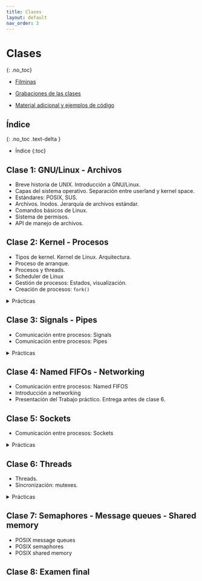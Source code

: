 ```yaml
---
title: Clases
layout: default
nav_order: 3
---
```


# Clases
{: .no_toc}

* [Filminas](https://drive.google.com/drive/folders/17CBqHsCZWHfci5L5EOHmm5Ffxgdr0feF)

* [Grabaciones de las clases](#)

* [Material adicional y ejemplos de código](https://github.com/cese-sopg/cese-sopg.github.io/tree/main/material-clases)

## Índice
{: .no_toc .text-delta }

- Índice
{:toc}

## Clase 1: GNU/Linux - Archivos

* Breve historia de UNIX. Introducción a GNU/Linux.
* Capas del sistema operativo. Separación entre userland y kernel space.
* Estándares: POSIX, SUS.
* Archivos. Inodos. Jerarquía de archivos estándar.
* Comandos básicos de Linux.
* Sistema de permisos.
* API de manejo de archivos.

## Clase 2: Kernel - Procesos

* Tipos de kernel. Kernel de Linux. Arquitectura.
* Proceso de arranque.
* Procesos y threads.
* Scheduler de Linux
* Gestión de procesos: Estados, visualización.
* Creación de procesos: `fork()`

<details markdown="1">
<summary>Prácticas</summary>

### Práctica 1
{: .no_toc }

Escribir un programa que cree una instancia hija con el syscall `fork()`. Luego
de `fork()`, la instancia padre ejecuta un sleep de 20 segundos y luego termina.
La instancia hija ejecuta un sleep de 40 segundos y luego termina.

Para compilar y probar, trabajar con dos instancias de consolas, una en cada
mitad horizontal de la pantalla. En una consola lanzar el programa y en la otra
visualizar el estado de los procesos (usar `ps -elf | grep [proceso]`) y observar
el estado de cada instancia.

¿Qué pasa con el proceso hijo cuando termina el proceso padre? ¿Terminan
normalmente?

{: .nota }
Incluir `<unistd.h>` para utilizar la función `sleep()`.

{: .nota }
Puede utilizarse el comando `watch` para ejecutar periódicamente el comando
`ps`. Ejemplo: `watch -n 1 “ps -elf | grep [proceso]”`

{: .nota }
Usar el nombre del proceso `“proceso”` y no `“./proceso”`, ya que al ser zombie
el comando `ps` lo muestra sin el `“./”`.

### Práctica 2
{: .no_toc }

Editar el código del programa anterior e invertir los tiempos utilizados en
`sleep()` entre las instancias padre e hijo. Compilar y ejecutar. ¿Cómo es el
comportamiento en este caso del proceso hijo? ¿Termina el proceso normalmente?
¿Qué ocurre cuando termina su ejecución el proceso padre?

</details>

## Clase 3: Signals - Pipes

* Comunicación entre procesos: Signals
* Comunicación entre procesos: Pipes

<details markdown="1">
<summary>Prácticas</summary>

### Signals - Práctica 1
{: .no_toc }

1. Crear el archivo `loop.py`. Escribir en su interior:

    ```python
    import time
    while True:
        time.sleep(1)
        print("tick")
    ```

2. Ejecutar el script.

    ```bash
    python loop.py
    ```

    Se deberá observar en la consola los mensajes `“tick”` cada un segundo.

3. Ejecutar la lista de procesos activos para ver el estado del mismo y obtener
   el PID.

    ```bash
    ps -elf
    ```

    Aparecerá el proceso con una `S` (Interruptable) debido a la función `sleep()`.
    Obtener el PID.

4. Presionar `Ctrl+Z` para enviar la signal `SIGSTP` al proceso.

5. Ejecutar la lista de procesos activos para ver el estado.

    ```bash
    ps -elf
    ```

    Aparecerá el proceso con una `T` (stopped).

6. Reanudar el proceso enviando la señal de continuar:

    ```bash
    kill -SIGCONT pid
    ```

7. Se deberá ver el `"tick"` nuevamente.

### Signals - Práctica 2
{: .no_toc }

Escribir un programa que cree una instancia hija con `fork()`. El
proceso padre deberá registrar el handler para `SIGCHLD`, y dentro del mismo
ejecutar la función `wait()`. El proceso hijo deberá ejecutar un `sleep` de 5
segundos y luego terminar. Asegurarse mediante el comando `ps` que el proceso
hijo no quede en estado zombie.

### Pipes - Práctica 1
{: .no_toc }

Tomar el ejercicio de la práctica 2 de signals y comunicar el proceso hijo con
el padre mediante pipes. El proceso hijo deberá enviar un mensaje luego de
esperar 5 segundos, luego esperará 10 segundos y terminará. El proceso padre
deberá imprimir el mensaje por pantalla.

</details>

## Clase 4: Named FIFOs - Networking

* Comunicación entre procesos: Named FIFOS
* Introducción a networking
* Presentación del Trabajo práctico. Entrega antes de clase 6.

## Clase 5: Sockets

* Comunicación entre procesos: Sockets


<details markdown="1">
<summary>Prácticas</summary>

### Práctica: Creación de un cliente-servidor TCP
{: .no_toc }

Desarrollar una calculadora distribuida.

* Cliente: Permite al usuario ingresar un número, luego elegir
una operación (`+`, `-`, `*`, `/`) de un menú y luego ingresar otro número. La
operación no la realizará este programa sino que será solicitada en forma
remota al servidor.
* Servidor: Recibirá una petición de una operación de suma, resta,
  multiplicación o división y devolverá el resultado. Todas las operaciones se
  harán con tipos de datos `float` y se utilizarán sockets TCP.

1. Con un protocolo ASCII:

    Petición de cálculo al servidor: `>CMD:%c,%f,%f\n` donde:
    1. Comienza con `>`
    2. `%c` se reemplaza por un caracter que indica el comando: `+`, `-`, `*` y `/`
    3. `%f` se reemplaza por el número `float` ingresado
    4. Finaliza con `\n`

    Respuesta de petición hacia el cliente: `>CMD:%c,r:%f\n` (ej:
    `>CMD:+,r:3.14\n`), donde:
    1. Comienza con `>`
    2. `%c` se reemplaza por un caracter que indica el comando: `+`, `-`, `*` y `/`
    3. `%f` se reemplaza por el número float resultado de la operación

    Respuesta en caso de error: `>ERR:%s\n` (ej: `>ERR:Division por cero\n`),
    donde:
    1. Comienza con `>`
    2. `%s` se reemplaza por el mensaje de error

1. Con un protocolo binario. Definir un `struct` para el mensaje hacia el
   servidor y otra para el mensaje hacia el cliente con los campos necesarios.
   Usar los mismos structs en ambos programas y enviarlos y recibirlos usando
   `read` y `write`.

Discutir qué ventajas y desventajas tiene cada opción de protocolo.

</details>

## Clase 6: Threads

* Threads.
* Sincronización: mutexes.

<details markdown="1">
<summary>Prácticas</summary>

### Práctica
{: .no_toc }

1. Tomar el ejemplo `server_tcp.c` y modificarlo para que
   pueda aceptar múltiples conexiones. Para ello se lanzará un thread
   cada vez que se acepte una nueva conexión. Cada thread se encargará de
   recibir datos del cliente y enviar como respuesta lo mismo que recibió.

    Se deberá utilizar la biblioteca `clientdata.c` provista para el ejercicio,
    que representa un cliente que se conecta al servidor. En `clientdata.h`
    se define la siguiente estructura:

    ```c
    typedef struct {
        int fd;
        pthread_t thread;
        int free;
    } clientdata;
    ```

    Se deberá definir una lista (array) del tipo `clientdata` de 100 posiciones.
    Los campos se deberán cargar luego de aceptar la conexión, de la siguiente manera:

    * `fd`: File descriptor devuelto por la función `accept()`
    * `thread`: variable `pthread_t` utilizada para crear el thread
    * `free`: En `true` para indicar que la posición del array está libre (se
      utilizará una lista de ítems del tipo `clientdata`)

    Cuando se acepta una conexión, se utilizará la función `cd_getfreeindex()`
    para obtener el índice de la lista del primer elemento libre (sin datos de ningún
    cliente). Éste se utilizará para cargar los datos y luego lanzar el
    thread.

    El thread deberá recibir como argumentos un puntero al `clientdata`,
    que posee en uno de sus campos el file descriptor de la conexión aceptada.

    La biblioteca `clientdata` también posee la función `cd_init()`, que
    debe ejecutarse al comienzo del programa para inicializar la lista vacía.

2. Capturar la signal `SIGINT` (ctrl+c) y finalizar todos los threads y sockets
   abiertos antes de finalizar el proceso.

</details>

## Clase 7: Semaphores - Message queues - Shared memory

* POSIX message queues
* POSIX semaphores
* POSIX shared memory

## Clase 8: Examen final
